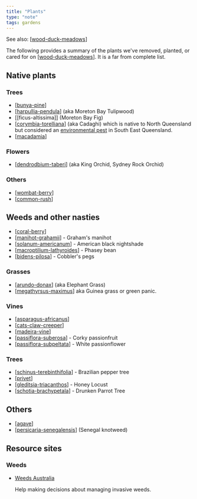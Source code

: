 ```yaml
---
title: "Plants"
type: "note"
tags: gardens
---
```


See also: [[wood-duck-meadows]]

The following provides a summary of the plants we've removed, planted, or cared for on [[wood-duck-meadows]]. It is a far from complete list.

## Native plants

### Trees

- [[bunya-pine]]
- [[harpullia-pendula]] (aka Moreton Bay Tulipwood)
- [[ficus-altissima]] (Moreton Bay Fig)
- [[corymbia-torelliana]] (aka Cadaghi) which is native to North Queensland but considered an [environmental pest](https://weeds.brisbane.qld.gov.au/weeds/cadaghi) in South East Queensland.
- [[macadamia]]

### Flowers

- [[dendrodbium-taberi]] (aka King Orchid, Sydney Rock Orchid)

### Others

- [[wombat-berry]]
- [[common-rush]]

## Weeds and other nasties

- [[coral-berry]]
- [[manihot-grahamii]] - Graham's manihot
- [[solanum-americanum]] - American black nightshade
- [[macroptilium-lathyroides]] - Phasey bean
- [[bidens-pilosa]] - Cobbler's pegs

### Grasses

- [[arundo-donax]] (aka Elephant Grass)
- [[megathyrsus-maximus]] aka Guinea grass or green panic.

### Vines

- [[asparagus-africanus]]
- [[cats-claw-creeper]]
- [[madeira-vine]]
- [[passiflora-suberosa]] - Corky passionfruit
- [[passiflora-subpeltata]] - White passionflower

### Trees

- [[schinus-terebinthifolia]] - Brazilian pepper tree
- [[privet]]
- [[gleditsia-triacanthos]] - Honey Locust
- [[schotia-brachypetala]] - Drunken Parrot Tree

## Others

- [[agave]]
- [[persicaria-senegalensis]] (Senegal knotweed)

## Resource sites

### Weeds

- [Weeds Australia](https://weeds.org.au/)

    Help making decisions about managing invasive weeds.




[//begin]: # "Autogenerated link references for markdown compatibility"
[wood-duck-meadows]: ../wood-duck-meadows "Wood duck meadows"
[bunya-pine]: bunya-pine "Bunya Pine"
[harpullia-pendula]: harpullia-pendula "Harpullia Pendula (Moreton Bay Tulipwood)"
[ficus-macrophylla]: ficus-macrophylla "Ficus Macrophylla (Moreton Bay Fig)"
[corymbia-torelliana]: corymbia-torelliana "corymbia-torelliana"
[macadamia]: macadamia "Macadamia"
[dendrodbium-taberi]: dendrodbium-taberi "Dendrodbium taberi (King Orchid)"
[wombat-berry]: wombat-berry "Wombat Berry"
[common-rush]: common-rush "Common Rush"
[coral-berry]: coral-berry "Coral Berry"
[manihot-grahamii]: manihot-grahamii "Manihot Grahamii (Graham's Manihot)"
[solanum-americanum]: solanum-americanum "Solanum americanum (American black nightshade)"
[macroptilium-lathyroides]: macroptilium-lathyroides "Macroptilium lathyroides (Phasey Bean)"
[bidens-pilosa]: bidens-pilosa "Bidens pilosa (Cobbler's Pegs)"
[arundo-donax]: arundo-donax "Arundo donax (Elephant Grass)"
[megathyrsus-maximus]: megathyrsus-maximus "Megathyrsus maximus (Guinea grass)"
[asparagus-africanus]: asparagus-africanus "Asparagus africanus (Climbing asparagus fern)"
[cats-claw-creeper]: cats-claw-creeper "Cats claw creeper"
[madeira-vine]: madeira-vine "Madeira vine"
[passiflora-suberosa]: passiflora-suberosa "Passiflora suberosa (Corky passion vine)"
[passiflora-subpeltata]: passiflora-subpeltata "Passiflora subpeltata (White passionflower)"
[schinus-terebinthifolia]: schinus-terebinthifolia "Schinus Terebinthifolia (Brazilian pepper tree)"
[privet]: privet "Privet"
[gleditsia-triacanthos]: gleditsia-triacanthos "Gleditsia triacanthos (Honey Locust)"
[schotia-brachypetala]: schotia-brachypetala "Schotia brachypetala (Drunken Parrot Tree)"
[agave]: agave "Agave"
[persicaria-senegalensis]: persicaria-senegalensis "Senegal knotweed (Persicaria senegalensis)"
[//end]: # "Autogenerated link references"
